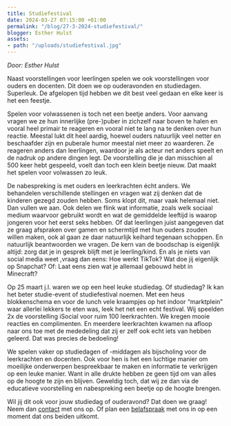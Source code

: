 ```yaml
---
title: Studiefestival
date: 2024-03-27 07:15:00 +01:00
permalink: "/blog/27-3-2024-studiefestival/"
blogger: Esther Hulst
assets:
- path: "/uploads/studiefestival.jpg"
---
```


*Door: Esther Hulst*

Naast voorstellingen voor leerlingen spelen we ook voorstellingen voor ouders en docenten. Dit doen we op ouderavonden en studiedagen. Superleuk. De afgelopen tijd hebben we dit best veel gedaan en elke keer is het een feestje. 

Spelen voor volwassenen is toch net een beetje anders. Voor aanvang vragen we ze hun innerlijke (pre-)puber in zichzelf naar boven te halen en vooral heel primair te reageren en vooral niet te lang na te denken over hun reactie. Meestal lukt dit heel aardig, hoewel ouders natuurlijk veel netter en beschaafder zijn en puberale humor meestal niet meer zo waarderen. Ze reageren anders dan leerlingen, waardoor je als acteur net anders speelt en de nadruk op andere dingen legt. De voorstelling die je dan misschien al 500 keer hebt gespeeld, voelt dan toch een klein beetje nieuw. Dat maakt het spelen voor volwassen zo leuk.

De nabespreking is met ouders en leerkrachten écht anders. We behandelen verschillende stellingen en vragen wat zij denken dat de kinderen gezegd zouden hebben. Soms klopt dit, maar vaak helemaal niet. Dan vullen we aan. Ook delen we flink wat informatie, zoals welk sociaal medium waarvoor gebruikt wordt en wat de gemiddelde leeftijd is waarop jongeren voor het eerst seks hebben. Of dat leerlingen juist aangegeven dat ze graag afspraken over gamen en schermtijd met hun ouders zouden willen maken, ook al gaan ze daar natuurlijk keihard tegenaan schoppen. En natuurlijk beantwoorden we vragen. De kern van de boodschap is eigenlijk altijd: zorg dat je in gesprek blijft met je leerling/kind. En als je niets van social media weet ,vraag dan eens: Hoe werkt TikTok? Wat doe jij eigenlijk op Snapchat? Of: Laat eens zien wat je allemaal gebouwd hebt in Minecraft?

Op 25 maart j.l. waren we op een heel leuke studiedag. Of studiedag? Ik kan het beter studie-event of studiefestival noemen. Met een heus blokkenschema en voor de lunch vele kraampjes op het indoor “marktplein” waar allerlei lekkers te eten was, leek het net een echt festival. Wij speelden 2x de voorstelling iSocial voor ruim 100 leerkrachten. We kregen mooie reacties en complimenten. En meerdere leerkrachten kwamen na afloop naar ons toe met de mededeling dat zij er zelf ook echt iets van hebben geleerd. Dat was precies de bedoeling! 

We spelen vaker op studiedagen of -middagen als bijscholing voor de leerkrachten en docenten. Ook voor hen is het een luchtige manier om moeilijke onderwerpen bespreekbaar te maken en informatie te verkrijgen op een leuke manier. Want in alle drukte hebben ze geen tijd om van alles op de hoogte te zijn en blijven. Geweldig toch, dat wij ze dan via de educatieve voorstelling en nabespreking een beetje op de hoogte brengen.

Wil jij dit ook voor jouw studiedag of ouderavond? Dat doen we graag! Neem dan [contact](https://www.opde1sterij.nl/contact/) met ons op. Of plan een [belafspraak](https://calendly.com/opde1sterij/bellen-voor-meer-info) met ons in op een moment dat ons beiden uitkomt.